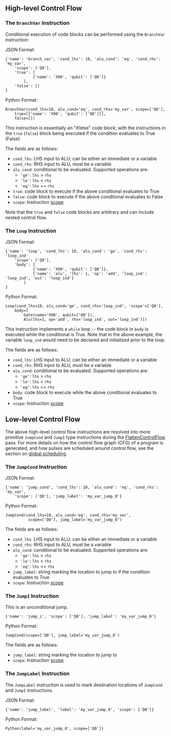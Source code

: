 ## High-level Control Flow

### The `BranchVar` Instruction

Conditional execution of code blocks can be performed using the `BranchVar` instruction:

JSON Format:

    {'name': 'branch_var', 'cond_lhs': 10, 'alu_cond': 'eq', 'cond_rhs': 'my_var', 
        'scope': ['Q0'],
        'true': [
                {'name': 'X90', 'qubit': ['Q0']}
            ],
        'false': []
    }

Python Format:

    BranchVar(cond_lhs=10, alu_cond='eq', cond_rhs='my_var', scope=['Q0'],
        true=[{'name': 'X90', 'qubit': ['Q0']}],
        false=[])

This instruction is essentially an "if/else" code block; with the instructions in the `true` (`false`) block being executed if the condition evaluates to True (False).

The fields are as follows:

  - `cond_lhs`: LHS input to ALU; can be either an immediate or a variable
  - `cond_rhs`: RHS input to ALU, must be a variable
  - `alu_cond`: conditional to be evaluated. Supported operations are:
    - `'ge'`: `lhs` > `rhs`
    - `'le'`: `lhs` < `rhs`
    - `'eq'`: `lhs` == `rhs`
  - `true`: code block to execute if the above conditional evaluates to True
  - `false`: code block to execute if the above conditional evaluates to False
  - `scope`: Instruction [scope](scope.md)

Note that the `true` and `false` code blocks are arbitrary and can include nested control flow.

### The `Loop` Instruction

JSON Format:
    
    {'name': 'loop', 'cond_lhs': 10, 'alu_cond': 'ge', 'cond_rhs': 'loop_ind'
        'scope': ['Q0'],
        'body': [
                {'name': 'X90', 'qubit': ['Q0']},
                {'name': 'alu', 'lhs': 1, 'op': 'add', 'loop_ind': 'loop_ind', 'out': 'loop_ind'}
            ]
    }

Python Format:
    
    Loop(cond_lhs=10, alu_cond='ge', cond_rhs='loop_ind', 'scope'=['Q0'],
        body=[
            Gate(name='X90', qubit=['Q0']),
            Alu(lhs=1, op='add', rhs='loop_ind', out='loop_ind')])

This instruction implements a `while` loop -- the code block in `body` is executed while the conditional is True. Note that in the above example, the variable `loop_ind` would need to be declared and initialized prior to the loop.

The fields are as follows:

  - `cond_lhs`: LHS input to ALU; can be either an immediate or a variable
  - `cond_rhs`: RHS input to ALU, must be a variable
  - `alu_cond`: conditional to be evaluated. Supported operations are:
    - `'ge'`: `lhs` > `rhs`
    - `'le'`: `lhs` < `rhs`
    - `'eq'`: `lhs` == `rhs`
  - `body`: code block to execute while the above conditional evaluates to True
  - `scope`: Instruction [scope](scope.md)

## Low-level Control Flow

The above high-level control flow instructions are resolved into more primitive `JumpCond` and `JumpI` type instructions during the [FlattenControlFlow](../api/ir_passes.md#distproc.ir.passes.FlattenProgram) pass. For more details on how the control flow graph (CFG) of a program is generated, and how pulses are scheduled around control flow, see the section on [global scheduling](timing_control.md#global-scheduling).

### The `JumpCond` Instruction

JSON Format:

    {'name': 'jump_cond', 'cond_lhs': 10, 'alu_cond': 'eq', 'cond_rhs': 'my_var', 
        'scope': ['Q0'], 'jump_label': 'my_var_jump_0'}

Python Format:

    JumpCond(cond_lhs=10, alu_cond='eq', cond_rhs='my_var', 
              scope=['Q0'], jump_label='my_var_jump_0')

The fields are as follows:

  - `cond_lhs`: LHS input to ALU; can be either an immediate or a variable
  - `cond_rhs`: RHS input to ALU, must be a variable
  - `alu_cond`: conditional to be evaluated. Supported operations are:
    - `'ge'`: `lhs` > `rhs`
    - `'le'`: `lhs` < `rhs`
    - `'eq'`: `lhs` == `rhs`
  - `jump_label`: string marking the location to jump to if the condition evaluates to True
  - `scope`: Instruction [scope](scope.md)

### The `JumpI` Instruction

This is an unconditional jump.

    {'name': 'jump_i', 'scope': ['Q0'], 'jump_label': 'my_var_jump_0'}

Python Format:

    JumpCond(scope=['Q0'], jump_label='my_var_jump_0')

The fields are as follows:

  - `jump_label`: string marking the location to jump to
  - `scope`: Instruction [scope](scope.md)

### The `JumpLabel` Instruction

The `JumpLabel` instruction is used to mark destination locations of `JumpCond` and `JumpI` instructions.

JSON Format:

    {'name': 'jump_label', 'label': 'my_var_jump_0', 'scope': ['Q0']}

Python Format:

    Python(label='my_var_jump_0', scope=['Q0'])
